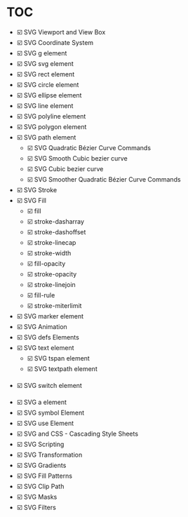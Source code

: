
# TOC
*  ☑️  SVG Viewport and View Box
*  ☑️  SVG Coordinate System  
*  ☑️  SVG g element 
*  ☑️  SVG svg element 
*  ☑️  SVG rect element 
*  ☑️  SVG circle element 
*  ☑️  SVG ellipse element
*  ☑️  SVG line element 
*  ☑️  SVG polyline element 
*  ☑️  SVG polygon element 
*  ☑️  SVG path element 
    *  ☑️  SVG Quadratic Bézier Curve Commands
    *  ☑️  SVG Smooth Cubic bezier curve
    *  ☑️  SVG  Cubic bezier curve
    *  ☑️  SVG  Smoother Quadratic Bézier Curve Commands
*  ☑️  SVG Stroke 
*  ☑️  SVG Fill 
   *  ☑️  fill
   *  ☑️  stroke-dasharray
   *  ☑️  stroke-dashoffset
   *  ☑️  stroke-linecap
   *  ☑️  stroke-width
   *  ☑️  fill-opacity  
   *  ☑️  stroke-opacity
   *  ☑️  stroke-linejoin
   *  ☑️  fill-rule
   *  ☑️  stroke-miterlimit
*  ☑️  SVG marker element
*  ☑️  SVG Animation
*  ☑️  SVG defs Elements
*  ☑️  SVG text element
    *  ☑️  SVG tspan element
    *  ☑️  SVG textpath element
<!-- *  ☑️  SVG tref element -->
*  ☑️  SVG switch element
<!-- *  ☑️  SVG image element -->
*  ☑️  SVG a element    
*  ☑️  SVG symbol Element
*  ☑️  SVG use Element
*  ☑️  SVG and CSS - Cascading Style Sheets
*  ☑️  SVG Scripting
*  ☑️  SVG Transformation
*  ☑️  SVG Gradients
*  ☑️  SVG Fill Patterns 
*  ☑️  SVG Clip Path
*  ☑️  SVG Masks
*  ☑️  SVG Filters
